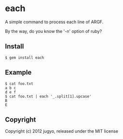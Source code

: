 each
====

A simple command to process each line of ARGF.

By the way, do you know the '-n' option of ruby?

Install
----

    $ gem install each

Example
----

    $ cat foo.txt
    a b c
    d e f
    $ cat foo.txt | each '_.split[1].upcase'
    B
    E

Copyright
----

Copyright (c) 2012 jugyo, released under the MIT license
